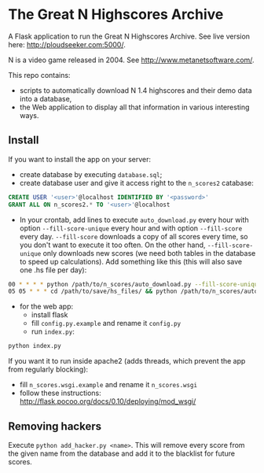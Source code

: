 # The Great N Highscores Archive

A Flask application to run the Great N Highscores Archive. See live version here: http://ploudseeker.com:5000/.

N is a video game released in 2004. See http://www.metanetsoftware.com/.

This repo contains:
- scripts to automatically download N 1.4 highscores and their demo data into a database,
- the Web application to display all that information in various interesting ways.

## Install

If you want to install the app on your server:
- create database by executing `database.sql`;
- create database user and give it access right to the `n_scores2` catabase:
```sql
CREATE USER '<user>'@localhost IDENTIFIED BY '<password>'
GRANT ALL ON n_scores2.* TO '<user>'@localhost
```
- In your crontab, add lines to execute `auto_download.py` every hour with option `--fill-score-unique` every hour and with option `--fill-score` every day. `--fill-score` downloads a copy of all scores every time, so you don't want to execute it too often. On the other hand, `--fill-score-unique` only downloads new scores (we need both tables in the database to speed up calculations). Add something like this (this will also save one .hs file per day):
```bash
00 * * * * python /path/to/n_scores/auto_download.py --fill-score-unique >/dev/null
05 05 * * * cd /path/to/save/hs_files/ && python /path/to/n_scores/auto_download.py --fill-score --save-hs-file
```
- for the web app:
  - install flask
  - fill `config.py.example` and rename it `config.py`
  - run `index.py`:
```bash
python index.py
```

If you want it to run inside apache2 (adds threads, which prevent the app from regularly blocking):
- fill `n_scores.wsgi.example` and rename it `n_scores.wsgi`
- follow these instructions: http://flask.pocoo.org/docs/0.10/deploying/mod_wsgi/

## Removing hackers

Execute `python add_hacker.py <name>`. This will remove every score from the given name from the database and add it to the blacklist for future scores.
